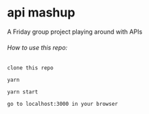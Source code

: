 # api mashup 

A Friday group project playing around with APIs

###### How to use this repo:

```
clone this repo 

yarn

yarn start

go to localhost:3000 in your browser

```
